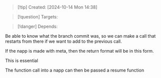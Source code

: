 
>[!tip] Created: [2024-10-14 Mon 14:38]

>[!question] Targets: 

>[!danger] Depends: 

Be able to know what the branch commit was, so we can make a call that restarts from there if we want to add to the previous call.

If the napp is made with meta, then the return format will be in this form.

This is essential

The function call into a napp can then be passed a resume function